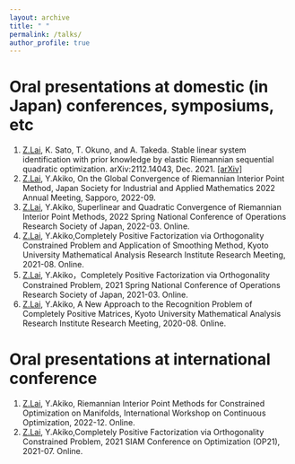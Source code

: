 ```yaml
---
layout: archive
title: " "
permalink: /talks/
author_profile: true
---
```


Oral presentations at domestic (in Japan) conferences, symposiums, etc
======

1. <ins>Z.Lai</ins>, K. Sato, T. Okuno, and A. Takeda. Stable linear system identification with prior knowledge by elastic Riemannian sequential quadratic optimization. arXiv:2112.14043, Dec. 2021. [[arXiv]](https://arxiv.org/abs/2112.14043)
2. <ins>Z.Lai</ins>, Y.Akiko, On the Global Convergence of Riemannian Interior Point Method, Japan Society for Industrial and Applied Mathematics 2022 Annual Meeting, Sapporo, 2022-09.
3. <ins>Z.Lai</ins>, Y.Akiko, Superlinear and Quadratic Convergence of Riemannian Interior Point Methods, 2022 Spring National Conference of Operations Research Society of Japan, 2022-03. Online.
4. <ins>Z.Lai</ins>, Y.Akiko,Completely Positive Factorization via Orthogonality Constrained Problem and Application of Smoothing Method, Kyoto University Mathematical Analysis Research Institute Research Meeting, 2021-08. Online.
5. <ins>Z.Lai</ins>, Y.Akiko，Completely Positive Factorization via Orthogonality Constrained Problem, 2021 Spring National Conference of Operations Research Society of Japan, 2021-03. Online.
6. <ins>Z.Lai</ins>, Y.Akiko, A New Approach to the Recognition Problem of Completely Positive Matrices, Kyoto University Mathematical Analysis Research Institute Research Meeting, 2020-08. Online.


Oral presentations at international conference
======
1. <ins>Z.Lai</ins>, Y.Akiko, Riemannian Interior Point Methods for Constrained Optimization on Manifolds, International Workshop on Continuous Optimization, 2022-12. Online.
2. <ins>Z.Lai</ins>, Y.Akiko,Completely Positive Factorization via Orthogonality Constrained Problem, 2021 SIAM Conference on Optimization (OP21), 2021-07. Online.








































